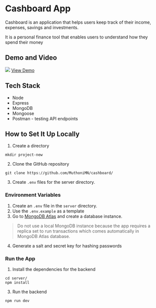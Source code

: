 # Cashboard App
Cashboard is an application that helps users keep track of their income, expenses, savings and investments.

It is a personal finance tool that enables users to understand how they spend their money

## Demo and Video
![](../demo/Dashboard.gif)
[View Demo](https://cashboard-ucpq.onrender.com/)

## Tech Stack
- Node
- Express
- MongoDB
- Mongoose
- Postman - testing API endpoints

## How to Set It Up Locally
1. Create a directory 
``` 
mkdir project-new
 ```
2. Clone the GitHub repository
``` 
git clone https://github.com/MuthoniMN/cashboard/ 
```
3. Create `.env` files for the server directory.

### Environment Variables
1. Create an `.env` file in the `server` directory.
2. Use the `.env.example` as a template
3. Go to [MongoDB Atlas](https://www.mongodb.com/cloud/atlas/register) and create a database instance.
> Do not use a local MongoDB instance because the app requires a replica set to run transactions which comes automatically in MongoDB Atlas database.
4. Generate a salt and secret key for hashing passwords


### Run the App
1. Install the dependencies for the backend
```
cd server/
npm install
```
3. Run the backend
```
npm run dev
```